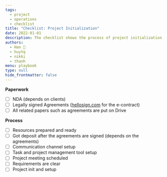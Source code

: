 ```yaml
---
tags: 
  - project
  - operations
  - checklist
title: "Checklist: Project Initialization"
date: 2022-01-01
description: The checklist shows the process of project initialization 
authors: 
  - Han 🐸
  - huytq
  - nikki
  - thanh
menu: playbook
type: null
hide_frontmatter: false
---
```


**Paperwork**
- [ ]  NDA (depends on clients)
- [ ]  Legally signed Agreements ([hellosign.com](http://hellosign.com/) for the e-contract)
- [ ]  All related papers such as agreements are put on Drive

**Process**
- [ ]  Resources prepared and ready
- [ ]  Got deposit after the agreements are signed (depends on the agreements)
- [ ]  Communication channel setup
- [ ]  Task and project management tool setup
- [ ]  Project meeting scheduled
- [ ]  Requirements are clear
- [ ]  Project init and setup
